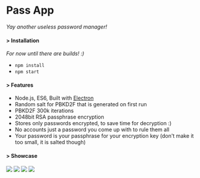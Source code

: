 # Pass App
*Yay another useless password manager!*

#### > Installation
*For now until there are builds! :)*

 - `npm install`
 - `npm start`

#### > Features
 - Node.js, ES6, Built with [Electron](http://electron.atom.io/)
 - Random salt for PBKD2F that is generated on first run
 - PBKD2F 300k iterations
 - 2048bit RSA passphrase encryption
 - Stores only passwords encrypted, to save time for decryption :)
 - No accounts just a password you come up with to rule them all
 - Your password is your passphrase for your encryption key (don't make it too small, it is salted though)

#### > Showcase
![](http://i.imgur.com/XORDoWr.png)
![](http://i.imgur.com/0ow16rx.png)
![](http://i.imgur.com/X3pq7Yk.png)
![](http://i.imgur.com/GjegILZ.png)